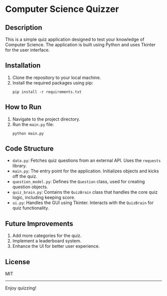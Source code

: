 # Computer Science Quizzer

## Description
This is a simple quiz application designed to test your knowledge of Computer Science. The application is built using Python and uses Tkinter for the user interface.

## Installation

1. Clone the repository to your local machine.
2. Install the required packages using pip:
    ```
    pip install -r requirements.txt
    ```

## How to Run

1. Navigate to the project directory.
2. Run the `main.py` file:
    ```
    python main.py
    ```

## Code Structure

- `data.py`: Fetches quiz questions from an external API. Uses the `requests` library.
- `main.py`: The entry point for the application. Initializes objects and kicks off the quiz.
- `question_model.py`: Defines the `Question` class, used for creating question objects.
- `quiz_brain.py`: Contains the `QuizBrain` class that handles the core quiz logic, including keeping score.
- `ui.py`: Handles the GUI using Tkinter. Interacts with the `QuizBrain` for quiz functionality.

## Future Improvements

1. Add more categories for the quiz.
2. Implement a leaderboard system.
3. Enhance the UI for better user experience.

## License
MIT

---

Enjoy quizzing!
